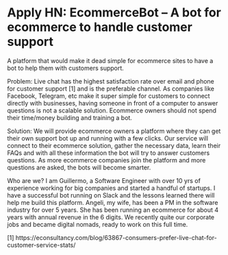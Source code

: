 # Apply HN: EcommerceBot – A bot for ecommerce to handle customer support

A platform that would make it dead simple for ecommerce sites to have a bot to help them with customers support.<p>Problem: Live chat has the highest satisfaction rate over email and phone for customer support [1] and is the preferable channel. As companies like Facebook, Telegram, etc make it super simple for customers to connect directly with businesses, having someone in front of a computer to answer questions is not a scalable solution. Ecommerce owners should not spend their time&#x2F;money building and training a bot.<p>Solution: We will provide ecommerce owners a platform where they can get their own support bot up and running with a few clicks. Our service will connect to their ecommerce solution, gather the necessary data, learn their FAQs and with all these information the bot will try to answer customers questions. As more ecommerce companies join the platform and more questions are asked, the bots will become smarter.<p>Who are we? I am Guillermo, a Software Engineer with over 10 yrs of experience working for big companies and started a handful of startups. I have a successful bot running on Slack and the lessons learned there will help me build this platform. Angeli, my wife, has been a PM in the software industry for over 5 years. She has been running an ecommerce for about 4 years with annual revenue in the 6 digits. We recently quite our corporate jobs and became digital nomads, ready to work on this full time.<p>[1] https:&#x2F;&#x2F;econsultancy.com&#x2F;blog&#x2F;63867-consumers-prefer-live-chat-for-customer-service-stats&#x2F;
